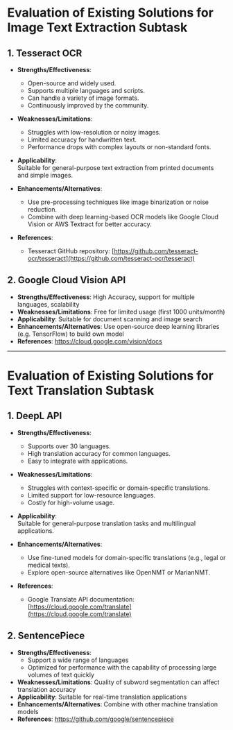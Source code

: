 # Evaluation of Existing Solutions for Image Text Extraction Subtask

## 1. Tesseract OCR
- **Strengths/Effectiveness**:  
  - Open-source and widely used.  
  - Supports multiple languages and scripts.  
  - Can handle a variety of image formats.  
  - Continuously improved by the community.  

- **Weaknesses/Limitations**:  
  - Struggles with low-resolution or noisy images.  
  - Limited accuracy for handwritten text.  
  - Performance drops with complex layouts or non-standard fonts.  

- **Applicability**:  
  Suitable for general-purpose text extraction from printed documents and simple images.  

- **Enhancements/Alternatives**:  
  - Use pre-processing techniques like image binarization or noise reduction.  
  - Combine with deep learning-based OCR models like Google Cloud Vision or AWS Textract for better accuracy.  

- **References**:  
  - Tesseract GitHub repository: [https://github.com/tesseract-ocr/tesseract](https://github.com/tesseract-ocr/tesseract)  

## 2. Google Cloud Vision API
- **Strengths/Effectiveness**: High Accuracy, support for multiple languages, scalability
- **Weaknesses/Limitations**: Free for limited usage (first 1000 units/month)
- **Applicability**: Suitable for document scanning and image search
- **Enhancements/Alternatives**: Use open-source deep learning libraries (e.g. TensorFlow) to build own model
- **References**: https://cloud.google.com/vision/docs

---

# Evaluation of Existing Solutions for Text Translation Subtask

## 1. DeepL API
- **Strengths/Effectiveness**:  
  - Supports over 30 languages.  
  - High translation accuracy for common languages.  
  - Easy to integrate with applications.  

- **Weaknesses/Limitations**:  
  - Struggles with context-specific or domain-specific translations.  
  - Limited support for low-resource languages.  
  - Costly for high-volume usage.  

- **Applicability**:  
  Suitable for general-purpose translation tasks and multilingual applications.  

- **Enhancements/Alternatives**:  
  - Use fine-tuned models for domain-specific translations (e.g., legal or medical texts).  
  - Explore open-source alternatives like OpenNMT or MarianNMT.  

- **References**:  
  - Google Translate API documentation: [https://cloud.google.com/translate](https://cloud.google.com/translate)  

## 2. SentencePiece
- **Strengths/Effectiveness**:
  - Support a wide range of languages
  - Optimized for performance with the capability of processing large volumes of text quickly
- **Weaknesses/Limitations**: Quality of subword segmentation can affect translation accuracy
- **Applicability**: Suitable for real-time translation applications
- **Enhancements/Alternatives**: Combine with other machine translation models
- **References**: https://github.com/google/sentencepiece
